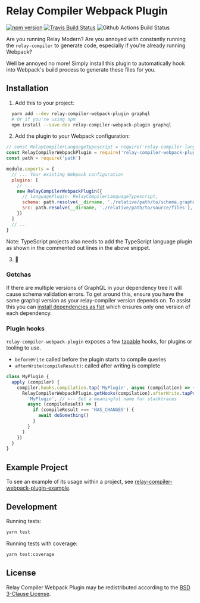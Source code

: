 # Relay Compiler Webpack Plugin

[![npm version](https://badge.fury.io/js/relay-compiler-webpack-plugin.svg)](https://badge.fury.io/js/relay-compiler-webpack-plugin)
[![Travis Build Status](https://travis-ci.org/relay-tools/relay-compiler-webpack-plugin.svg?branch=master)](https://travis-ci.org/relay-tools/relay-compiler-webpack-plugin)
![Github Actions Build Status](https://github.com/relay-tools/relay-compiler-webpack-plugin/workflows/Build/badge.svg)

Are you running Relay Modern? Are you annoyed with constantly running the `relay-compiler` to generate code, especially
if you're already running Webpack?

Well be annoyed no more! Simply install this plugin to automatically hook into Webpack's build process to generate these
files for you.


## Installation

  1. Add this to your project:

```sh
  yarn add --dev relay-compiler-webpack-plugin graphql
  # Or if you're using npm
  npm install --save-dev relay-compiler-webpack-plugin graphql
```

  2. Add the plugin to your Webpack configuration:

```javascript
// const RelayCompilerLanguageTypescript = require('relay-compiler-language-typescript').default
const RelayCompilerWebpackPlugin = require('relay-compiler-webpack-plugin')
const path = require('path')

module.exports = {
  // ... Your existing Webpack configuration
  plugins: [
    // ...
    new RelayCompilerWebpackPlugin({
      // languagePlugin: RelayCompilerLanguageTypescript,
      schema: path.resolve(__dirname, './relative/path/to/schema.graphql'), // or schema.json
      src: path.resolve(__dirname, './relative/path/to/source/files'),
    })
  ]
  // ...
}
```
Note: TypeScript projects also needs to add the TypeScript language plugin as shown in the commented out lines in the above snippet.

  3. :tada:


### Gotchas

If there are multiple versions of GraphQL in your dependency tree it will cause schema validation errors. To get around
this, ensure you have the same graphql version as your relay-compiler version depends on. To assist this you can
[install dependencies as flat](https://yarnpkg.com/lang/en/docs/cli/install/#toc-yarn-install-flat) which ensures only
one version of each dependency.


### Plugin hooks

`relay-compiler-webpack-plugin` exposes a few [tapable](https://github.com/webpack/tapable/tree/master) hooks, for plugins or tooling to use.

- `beforeWrite` called before the plugin starts to compile queries
- `afterWrite(compileResult)`: called after writing is complete

```js
class MyPlugin {
  apply (compiler) {
    compiler.hooks.compilation.tap('MyPlugin', async (compilation) => {
      RelayCompilerWebpackPlugin.getHooks(compilation).afterWrite.tapPromise(
        'MyPlugin', // <-- Set a meaningful name for stacktraces
        async (compileResult) => {
          if (compileResult === 'HAS_CHANGES') {
            await doSomething()
          }
        }
      )
    })
  }
}
```

## Example Project

To see an example of its usage within a project, see
[relay-compiler-webpack-plugin-example](https://github.com/danielholmes/relay-compiler-webpack-plugin-example).


## Development

Running tests:

```bash
yarn test
```

Running tests with coverage:

```bash
yarn test:coverage
```


## License

Relay Compiler Webpack Plugin may be redistributed according to the [BSD 3-Clause License](LICENSE).
